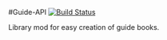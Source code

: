 #Guide-API [![Build Status](http://tehnut.info/jenkins/buildStatus/icon?job=Guide-API)](http://tehnut.info/jenkins/job/Guide-API/)

Library mod for easy creation of guide books.
